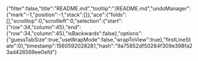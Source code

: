 {"filter":false,"title":"README.md","tooltip":"/README.md","undoManager":{"mark":-1,"position":-1,"stack":[]},"ace":{"folds":[],"scrolltop":0,"scrollleft":0,"selection":{"start":{"row":34,"column":45},"end":{"row":34,"column":45},"isBackwards":false},"options":{"guessTabSize":true,"useWrapMode":false,"wrapToView":true},"firstLineState":0},"timestamp":1560592028281,"hash":"9a75852df50284f309e398fa23ad426569ee0efd"}